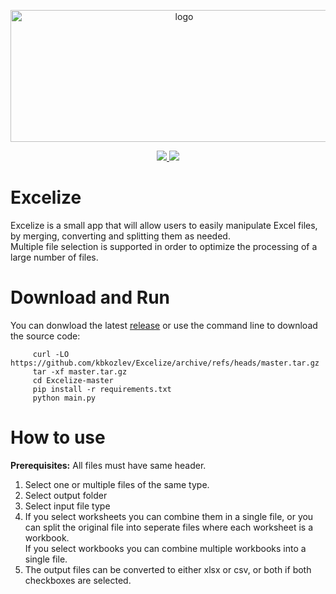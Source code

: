 <div align='center'>
     
<img src="https://github.com/kbkozlev/Excelize/blob/master/.github/Excelize1.png" alt="logo" width="540" height="211"><br/>

<a href="ttps://github.com/kbkozlev/Excelize/blob/master/LICENSE.md" alt="License">
  <img src="https://img.shields.io/github/license/kbkozlev/Excelize?color=blue&style=for-the-badge" />
</a>

<a href="https://github.com/kbkozlev/Excelize/releases" alt="GitHub release">
  <img src="https://img.shields.io/github/v/release/kbkozlev/Excelize?color=blue&style=for-the-badge" />
</a>
     
</div>

<div>

# Excelize
Excelize is a small app that will allow users to easily manipulate Excel files, by merging, converting and splitting them as needed. 
<br>Multiple file selection is supported in order to optimize the processing of a large number of files.
     
# Download and Run
You can donwload the latest <a href="https://api.github.com/repos/kbkozlev/Excelize/releases/latest">release</a> or use the command line to download the source code:
     
```
     curl -LO https://github.com/kbkozlev/Excelize/archive/refs/heads/master.tar.gz
     tar -xf master.tar.gz
     cd Excelize-master
     pip install -r requirements.txt
     python main.py     
```
# How to use
<b>Prerequisites:</b> All files must have same header.

1. Select one or multiple files of the same type.
2. Select output folder
3. Select input file type 
4. If you select worksheets you can combine them in a single file, or you can split the original file into seperate files where each worksheet is a workbook.
   <br>If you select workbooks you can combine multiple workbooks into a single file.
5. The output files can be converted to either xlsx or csv, or both if both checkboxes are selected.
</div>
